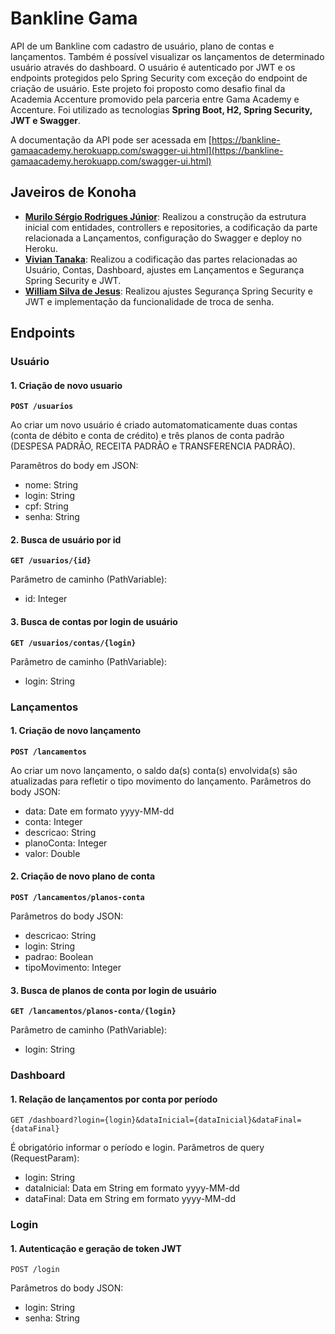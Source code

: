 # Bankline Gama

API de um Bankline com cadastro de usuário, plano de contas e lançamentos. Também é possível visualizar os lançamentos de determinado usuário através do dashboard. O usuário é autenticado por JWT e os endpoints protegidos pelo Spring Security com exceção do endpoint de criação de usuário.
Este projeto foi proposto como desafio final da Academia Accenture promovido pela parceria entre Gama Academy e Accenture. Foi utilizado as tecnologias **Spring Boot, H2, Spring Security, JWT e Swagger**.

A documentação da API pode ser acessada em  [https://bankline-gamaacademy.herokuapp.com/swagger-ui.html](https://bankline-gamaacademy.herokuapp.com/swagger-ui.html)

## Javeiros de Konoha

-   **[Murilo Sérgio Rodrigues Júnior](https://github.com/murilosrj1990)**:  Realizou a construção da estrutura inicial com entidades, controllers e repositories, a codificação da parte relacionada a Lançamentos, configuração do Swagger e deploy no Heroku.
-   **[Vivian Tanaka](https://github.com/tanakav)**:  Realizou a codificação das partes relacionadas ao Usuário, Contas, Dashboard, ajustes em Lançamentos e Segurança Spring Security e JWT.
-   **[William Silva de Jesus](https://github.com/WilliamJesusDev)**:  Realizou ajustes Segurança Spring Security e JWT e implementação da funcionalidade de troca de senha.

## Endpoints

### Usuário
#### 1. Criação de novo usuario
**`POST /usuarios`**

Ao criar um novo usuário é criado automatomaticamente duas contas (conta de débito e conta de crédito) e três planos de conta padrão (DESPESA PADRÃO, RECEITA PADRÃO e TRANSFERENCIA PADRÃO).

Paramêtros do body em JSON:
- nome: String
- login: String
- cpf: String
- senha: String
			
#### 2. Busca de usuário por id 
**`GET /usuarios/{id}`**

Parâmetro de caminho (PathVariable):
- id: Integer

#### 3. Busca de contas por login de usuário 
**`GET /usuarios/contas/{login}`**

Parâmetro de caminho (PathVariable):
- login: String

### Lançamentos
#### 1. Criação de novo lançamento
**`POST /lancamentos`**

Ao criar um novo lançamento, o saldo da(s) conta(s) envolvida(s) são atualizadas para refletir o tipo movimento do lançamento.
Parâmetros do body JSON:
- data: Date em formato yyyy-MM-dd
- conta: Integer
- descricao: String
- planoConta: Integer
- valor: Double

#### 2. Criação de novo plano de conta 
**`POST /lancamentos/planos-conta`**

Parâmetros do body JSON:
- descricao: String
- login: String
- padrao: Boolean
- tipoMovimento: Integer

#### 3. Busca de planos de conta por login de usuário 
**`GET /lancamentos/planos-conta/{login}`**

Parâmetro de caminho (PathVariable):
- login: String

### Dashboard
#### 1. Relação de lançamentos por conta por período 
`GET /dashboard?login={login}&dataInicial={dataInicial}&dataFinal={dataFinal}`

É obrigatório informar o período e login.
Parâmetros de query (RequestParam):
- login: String
- dataInicial: Data em String em formato yyyy-MM-dd
- dataFinal: Data em String em formato yyyy-MM-dd

### Login
#### 1. Autenticação e geração de token JWT 
`POST /login`

Parâmetros do body JSON:
- login: String
- senha: String
